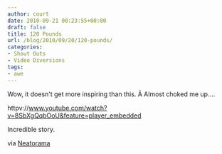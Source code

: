 ```yaml
---
author: court
date: 2010-09-21 00:23:55+00:00
draft: false
title: 120 Pounds
url: /blog/2010/09/20/120-pounds/
categories:
- Shout Outs
- Video Diversions
tags:
- awe
---
```


Wow, it doesn't get more inspiring than this. Â Almost choked me up....

httpv://www.youtube.com/watch?v=8SbXgQqbOoU&feature=player_embedded

Incredible story.

via [Neatorama](http://www.neatorama.com/2010/09/19/my-120-pound-journey/)
